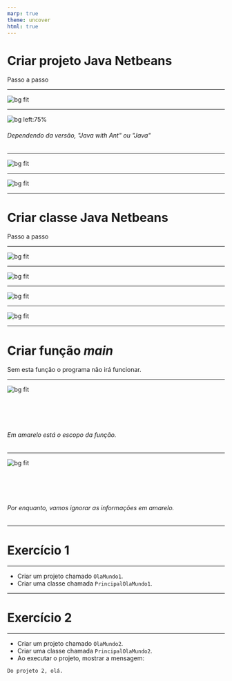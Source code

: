 ```yaml
---
marp: true
theme: uncover
html: true
---
```

<!-- paginate: false -->

# <!-- fit --> Criar projeto Java Netbeans
Passo a passo

---
<!-- paginate: true -->

![bg fit](imagens/pagina-inicial-netbeans.png)

---

![bg left:75%](imagens/novo-projeto-netbeans.png)

###### Dependendo da versão, "Java with Ant" ou "Java"

---

![bg fit](imagens/informacoes-projeto-netbeans.png)

---

![bg fit](imagens/novo-projeto-criado-netbeans.png)

---

# <!-- fit --> Criar classe Java Netbeans
Passo a passo

---

![bg fit](imagens/novo-arquivo-netbeans.png)

---

![bg fit](imagens/nova-classe-java-netbeans.png)

---

![bg fit](imagens/informacoes-classe-netbeans.png)

---

![bg fit](imagens/nova-classe-criada-netbeans.png)

---

# <!-- fit --> Criar função _main_
Sem esta função o programa não irá funcionar.

---

![bg fit](imagens/funcao-main-java.png)
<br />
<br />
<br />
<br />
<br />
###### Em amarelo está o escopo da função.

---

![bg fit](imagens/detalhes-classe-java.png)
<br />
<br />
<br />
<br />
<br />
###### Por enquanto, vamos ignorar as informações em amarelo.

---

# Exercício 1

---

- Criar um projeto chamado `OlaMundo1`.
- Criar uma classe chamada `PrincipalOlaMundo1`.

---

# Exercício 2

---

- Criar um projeto chamado `OlaMundo2`.
- Criar uma classe chamada `PrincipalOlaMundo2`.
- Ao executar o projeto, mostrar a mensagem:

```text
Do projeto 2, olá.
```